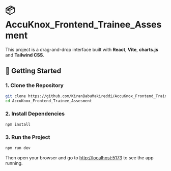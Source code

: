 # 📦 AccuKnox_Frontend_Trainee_Assesment

This project is a drag-and-drop interface built with **React**, **Vite**, **charts.js** and  **Tailwind CSS**.

## 🚀 Getting Started

### 1. Clone the Repository

```bash
git clone https://github.com/KiranBabuMakireddi/AccuKnox_Frontend_Trainee_Assesment.git](https://github.com/KiranBabuMakireddi/AccuKnox_Frontend_Trainee_Assesment.git
cd AccuKnox_Frontend_Trainee_Assesment
```

### 2. Install Dependencies

```bash
npm install
```

### 3. Run the Project

```bash
npm run dev
```

Then open your browser and go to [http://localhost:5173](http://localhost:5173) to see the app running.
